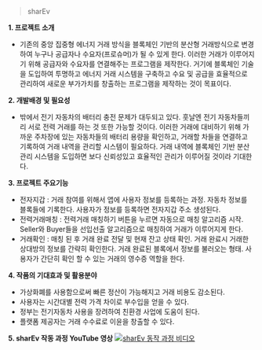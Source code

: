 > sharEv

**1. 프로젝트 소개**	
- 기존의 중앙 집중형 에너지 거래 방식을 블록체인 기반의 분산형 거래방식으로 변경하여 누구나 공급자나 수요자(프로슈머)가 될 수 있게 한다. 이러한 거래가 이루어지기 위해 공급자와 수요자를 연결해주는 프로그램을 제작한다. 거기에 블록체인 기술을 도입하여 투명하고 에너지 거래 시스템을 구축하고 수요 및 공급을 효율적으로 관리하여 새로운 부가가치를 창출하는 프로그램을 제작하는 것이 목표이다.



**2. 개발배경 및 필요성**
- 밖에서 전기 자동차의 배터리 충전 문제가 대두되고 있다. 훗날엔 전기 자동차들끼리 서로 전력 거래를 하는 것 또한 가능할 것이다. 이러한 거래에 대비하기 위해 가까운 주차장에 있는 자동차들의 배터리 용량을 확인하고, 거래할 차들을 연결하고 기록하여 거래 내역을 관리할 시스템이 필요하다. 거래 내역에 블록체인 기반 분산 관리 시스템을 도입하면 보다 신뢰성있고 효율적인 관리가 이루어질 것이라 기대한다.

**3. 프로젝트 주요기능**
- 전자지갑 : 거래 참여를 위해서 앱에 사용자 정보를 등록하는 과정. 자동차 정보를 블록들에 기록한다. 사용자가 정보를 등록하면 전자지갑 주소 생성된다. 
- 전력거래매칭 : 전력거래 매칭하기 버튼을 누르면 자동으로 매칭 알고리즘 시작. Seller와 Buyer들을 선입선출 알고리즘으로 매칭하여 거래가 이루어지게 한다.
- 거래확인 : 매칭 된 후 거래 완료 전달 및 현재 잔고 상태 확인. 거래 완료시 거래한 상대방의 정보를 간략히 확인한다. 거래 완료된 블록에서 정보를 불러오는 형태. 사용자가 간단히 확인 할 수 있는 거래의 영수증 역할을 한다.


**4. 작품의 기대효과 및 활용분야**
- 가상화폐를 사용함으로써 빠른 정산이 가능해지고 거래 비용도 감소된다.
- 사용자는 시간대별 전력 가격 차이로 부수입을 얻을 수 있다.
- 정부는 전기자동차 사용을 장려하여 친환경 사업에 도움이 된다.
- 플랫폼 제공자는 거래 수수료로 이윤을 창출할 수 있다.


**5. sharEv 작동 과정 YouTube 영상**
[![sharEv 동작 과정 비디오](http://img.youtube.com/vi/YR79FD6U-gk/0.jpg)](https://youtu.be/YR79FD6U-gk)
